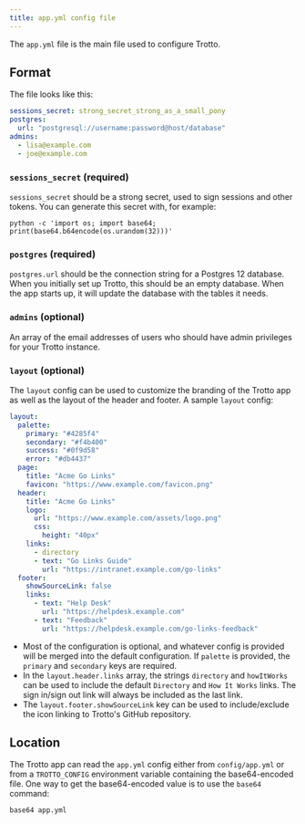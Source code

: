 ```yaml
---
title: app.yml config file
---
```


The `app.yml` file is the main file used to configure Trotto.

## Format

The file looks like this:

```yaml
sessions_secret: strong_secret_strong_as_a_small_pony
postgres:
  url: "postgresql://username:password@host/database"
admins:
  - lisa@example.com
  - joe@example.com
```

### `sessions_secret` (required)

`sessions_secret` should be a strong secret, used to sign sessions and other tokens. You can generate this secret with,
for example:

```
python -c 'import os; import base64; print(base64.b64encode(os.urandom(32)))'
```

### `postgres` (required)

`postgres.url` should be the connection string for a Postgres 12 database. When you initially set up Trotto, this
should be an empty database. When the app starts up, it will update the database with the tables it needs.

### `admins` (optional)

An array of the email addresses of users who should have admin privileges for your Trotto instance.

### `layout` (optional)

The `layout` config can be used to customize the branding of the Trotto app as well as the layout of the
header and footer. A sample `layout` config:

```yaml
layout:
  palette:
    primary: "#4285f4"
    secondary: "#f4b400"
    success: "#0f9d58"
    error: "#db4437"
  page:
    title: "Acme Go Links"
    favicon: "https://www.example.com/favicon.png"
  header:
    title: "Acme Go Links"
    logo:
      url: "https://www.example.com/assets/logo.png"
      css:
        height: "40px"
    links:
      - directory
      - text: "Go Links Guide"
        url: "https://intranet.example.com/go-links"
  footer:
    showSourceLink: false
    links:
      - text: "Help Desk"
        url: "https://helpdesk.example.com"
      - text: "Feedback"
        url: "https://helpdesk.example.com/go-links-feedback"
```

* Most of the configuration is optional, and whatever config is provided will be merged into the default configuration.
  If `palette` is provided, the `primary` and `secondary` keys are required.
* In the `layout.header.links` array, the strings `directory` and `howItWorks` can be used to include the default
  `Directory` and `How It Works` links. The sign in/sign out link will always be included as the last link.
* The `layout.footer.showSourceLink` key can be used to include/exclude the icon linking to Trotto's GitHub repository.

## Location

The Trotto app can read the `app.yml` config either from `config/app.yml` or from a `TROTTO_CONFIG` environment variable
containing the base64-encoded file. One way to get the base64-encoded value is to use the `base64` command:

```text
base64 app.yml
```
